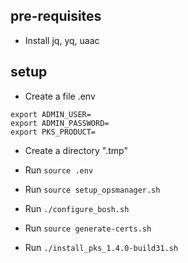 ## pre-requisites

- Install jq, yq, uaac

## setup
- Create a file .env
```
export ADMIN_USER=
export ADMIN_PASSWORD=
export PKS_PRODUCT=
```
- Create a directory ".tmp"
- Run `source .env`
- Run `source setup_opsmanager.sh`
- Run `./configure_bosh.sh`


- Run `source generate-certs.sh`
- Run `./install_pks_1.4.0-build31.sh`
